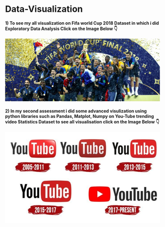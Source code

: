 # Data-Visualization

#### 1) To see my all visualization on Fifa world Cup 2018 Dataset in which i did Exploratory Data Analysis Click on the Image Below 👇

[![FIFA 2018](Images/FIFA%202018.jpg)](https://public.tableau.com/profile/pradeeep.kamble#!/vizhome/CA_01PradeepKamble_10511829/CountriesParticipatedinWorldCup?publish=yes)


#### 2) In my second assessment i did some advanced visulization using python libraries such as Pandas, Matplot, Numpy on You-Tube trending video Statistics Dataset to see all visualisation click on the Image Below 👇

[![You Tube Logo](Images/YouTube%20Logo.jpg)](https://github.com/praddy18597/Data-Visualization/blob/main/Data%20Visualization%20You_Tube.ipynb)
